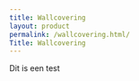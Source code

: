 ```yaml
---
title: Wallcovering
layout: product
permalink: /wallcovering.html/
Title: Wallcovering
---
```

Dit is een test